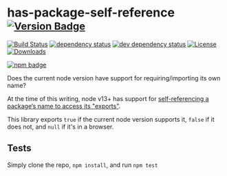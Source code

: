 
# has-package-self-reference <sup>[![Version Badge][npm-version-svg]][package-url]</sup>

[![Build Status][travis-svg]][travis-url]
[![dependency status][deps-svg]][deps-url]
[![dev dependency status][dev-deps-svg]][dev-deps-url]
[![License][license-image]][license-url]
[![Downloads][downloads-image]][downloads-url]

[![npm badge][npm-badge-png]][package-url]

Does the current node version have support for requiring/importing its own name?

At the time of this writing, node v13+ has support for [self-referencing a package‘s name to access its "exports"](https://nodejs.org/api/esm.html#esm_self_referencing_a_package_using_its_name).

This library exports `true` if the current node version supports it, `false` if it does not, and `null` if it's in a browser.

## Tests
Simply clone the repo, `npm install`, and run `npm test`

[package-url]: https://npmjs.org/package/has-package-self-reference
[npm-version-svg]: http://versionbadg.es/inspect-js/has-package-self-reference.svg
[travis-svg]: https://travis-ci.org/inspect-js/has-package-self-reference.svg
[travis-url]: https://travis-ci.org/inspect-js/has-package-self-reference
[deps-svg]: https://david-dm.org/inspect-js/has-package-self-reference.svg
[deps-url]: https://david-dm.org/inspect-js/has-package-self-reference
[dev-deps-svg]: https://david-dm.org/inspect-js/has-package-self-reference/dev-status.svg
[dev-deps-url]: https://david-dm.org/inspect-js/has-package-self-reference#info=devDependencies
[npm-badge-png]: https://nodei.co/npm/has-package-self-reference.png?downloads=true&stars=true
[license-image]: http://img.shields.io/npm/l/has-package-self-reference.svg
[license-url]: LICENSE
[downloads-image]: http://img.shields.io/npm/dm/has-package-self-reference.svg
[downloads-url]: http://npm-stat.com/charts.html?package=has-package-self-reference
